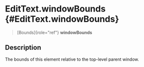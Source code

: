 EditText.windowBounds {#EditText.windowBounds}
=====================

> [Bounds]{role="ref"} **windowBounds**

Description
-----------

The bounds of this element relative to the top-level parent window.

